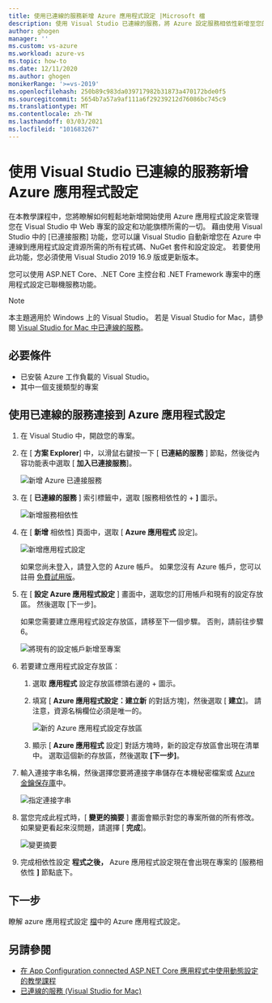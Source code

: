 ```yaml
---
title: 使用已連線的服務新增 Azure 應用程式設定 |Microsoft 檔
description: 使用 Visual Studio 已連線的服務，將 Azure 設定服務相依性新增至您的應用程式
author: ghogen
manager: ''
ms.custom: vs-azure
ms.workload: azure-vs
ms.topic: how-to
ms.date: 12/11/2020
ms.author: ghogen
monikerRange: '>=vs-2019'
ms.openlocfilehash: 250b89c983da039717982b31873a470172bde0f5
ms.sourcegitcommit: 5654b7a57a9af111a6f29239212d76086bc745c9
ms.translationtype: MT
ms.contentlocale: zh-TW
ms.lasthandoff: 03/03/2021
ms.locfileid: "101683267"
---
```

# <a name="adding-azure-app-configuration-by-using-visual-studio-connected-services"></a>使用 Visual Studio 已連線的服務新增 Azure 應用程式設定

在本教學課程中，您將瞭解如何輕鬆地新增開始使用 Azure 應用程式設定來管理您在 Visual Studio 中 Web 專案的設定和功能旗標所需的一切。 藉由使用 Visual Studio 中的 [已連接服務] 功能，您可以讓 Visual Studio 自動新增您在 Azure 中連線到應用程式設定資源所需的所有程式碼、NuGet 套件和設定設定。 若要使用此功能，您必須使用 Visual Studio 2019 16.9 版或更新版本。

您可以使用 ASP.NET Core、.NET Core 主控台和 .NET Framework 專案中的應用程式設定已聯機服務功能。

> [!NOTE]
> 本主題適用於 Windows 上的 Visual Studio。 若是 Visual Studio for Mac，請參閱 [Visual Studio for Mac 中已連線的服務](/visualstudio/mac/connected-services)。

## <a name="prerequisites"></a>必要條件

- 已安裝 Azure 工作負載的 Visual Studio。
- 其中一個支援類型的專案

## <a name="connect-to-azure-app-configuration-using-connected-services"></a>使用已連線的服務連接到 Azure 應用程式設定

1. 在 Visual Studio 中，開啟您的專案。

1. 在 [ **方案 Explorer**] 中，以滑鼠右鍵按一下 [ **已連結的服務** ] 節點，然後從內容功能表中選取 [ **加入已連接服務**]。

    ![新增 Azure 已連接服務](./media/vs-azure-tools-connected-services-storage/vs-2019/add-connected-service.png)

1. 在 [ **已連線的服務** ] 索引標籤中，選取 [服務相依性的 + **]** 圖示。

    ![新增服務相依性](./media/vs-azure-tools-connected-services-storage/vs-2019/connected-services-tab.png)

1. 在 [ **新增** 相依性] 頁面中，選取 [ **Azure 應用程式** 設定]。

    ![新增應用程式設定](./media/vs-azure-tools-connected-services-app-configuration/add-azure-app-configuration.png)

    如果您尚未登入，請登入您的 Azure 帳戶。 如果您沒有 Azure 帳戶，您可以註冊 [免費試用版](https://azure.microsoft.com/free/dotnet)。

1. 在 [ **設定 Azure 應用程式設定** ] 畫面中，選取您的訂用帳戶和現有的設定存放區。 然後選取 [下一步]。

    如果您需要建立應用程式設定存放區，請移至下一個步驟。 否則，請前往步驟 6。

    ![將現有的設定帳戶新增至專案](./media/vs-azure-tools-connected-services-app-configuration/select-config-store.png)

1. 若要建立應用程式設定存放區：

   1. 選取 **應用程式** 設定存放區標頭右邊的 + 圖示。 

   1. 填寫 [ **Azure 應用程式設定：建立新** 的對話方塊]，然後選取 [ **建立**]。 請注意，資源名稱欄位必須是唯一的。 

       ![新的 Azure 應用程式設定存放區](./media/vs-azure-tools-connected-services-app-configuration/create-new-config-store.png)

   1. 顯示 [ **Azure 應用程式** 設定] 對話方塊時，新的設定存放區會出現在清單中。 選取這個新的存放區，然後選取 **[下一步]**。

1. 輸入連接字串名稱，然後選擇您要將連接字串儲存在本機秘密檔案或 [Azure 金鑰保存庫](/azure/key-vault)中。

   ![指定連接字串](./media/vs-azure-tools-connected-services-app-configuration/connection-string-app-config.png)

1. 當您完成此程式時，[ **變更的摘要** ] 畫面會顯示對您的專案所做的所有修改。 如果變更看起來沒問題，請選擇 [ **完成**]。

   ![變更摘要](./media/vs-azure-tools-connected-services-app-configuration/summary-of-changes-app-config.png)

1. 完成相依性設定 **程式之後，** Azure 應用程式設定現在會出現在專案的 [服務相依性 **]** 節點底下。

## <a name="next-steps"></a>下一步

瞭解 azure 應用程式設定 [檔](/azure/azure-app-configuration/overview)中的 Azure 應用程式設定。

## <a name="see-also"></a>另請參閱

- [在 App Configuration connected ASP.NET Core 應用程式中使用動態設定的教學課程](/azure/azure-app-configuration/enable-dynamic-configuration-aspnet-core)
- [已連線的服務 (Visual Studio for Mac)](/visualstudio/mac/connected-services)